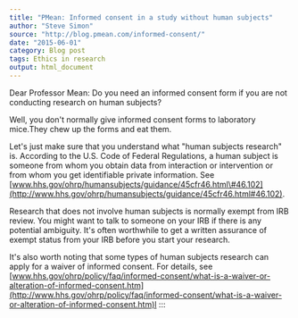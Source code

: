 ```yaml
---
title: "PMean: Informed consent in a study without human subjects"
author: "Steve Simon"
source: "http://blog.pmean.com/informed-consent/"
date: "2015-06-01"
category: Blog post
tags: Ethics in research
output: html_document
---
```


Dear Professor Mean: Do you need an informed consent form if you are not
conducting research on human subjects?

<!---More--->

Well, you don't normally give informed consent forms to laboratory
mice.They chew up the forms and eat them.

Let's just make sure that you understand what "human subjects research"
is. According to the U.S. Code of Federal Regulations, a human subject
is someone from whom you obtain data from interaction or intervention or
from whom you get identifiable private information. See
[www.hhs.gov/ohrp/humansubjects/guidance/45cfr46.html\#46.102](http://www.hhs.gov/ohrp/humansubjects/guidance/45cfr46.html#46.102).

Research that does not involve human subjects is normally exempt from
IRB review. You might want to talk to someone on your IRB if there is
any potential ambiguity. It's often worthwhile to get a written
assurance of exempt status from your IRB before you start your research.

It's also worth noting that some types of human subjects research can
apply for a waiver of informed consent. For details, see
[www.hhs.gov/ohrp/policy/faq/informed-consent/what-is-a-waiver-or-alteration-of-informed-consent.htm](http://www.hhs.gov/ohrp/policy/faq/informed-consent/what-is-a-waiver-or-alteration-of-informed-consent.htm)l
:::

